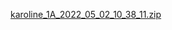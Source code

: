 [karoline_1A_2022_05_02_10_38_11.zip](https://github.com/kalol06/primeiro-repositorio/files/8602314/karoline_1A_2022_05_02_10_38_11.zip)
